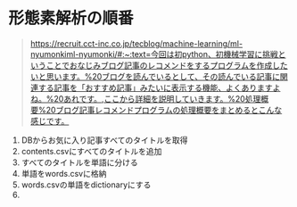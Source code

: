 # 形態素解析の順番
> https://recruit.cct-inc.co.jp/tecblog/machine-learning/ml-nyumonkiml-nyumonki/#:~:text=今回は初python、初機械学習に挑戦ということでおなじみブログ記事のレコメンドをするプログラムを作成したいと思います。%20ブログを読んでいるとして、その読んでいる記事に関連する記事を「おすすめ記事」みたいに表示する機能、よくありますよね。%20あれです。,ここから詳細を説明していきます。%20処理概要%20ブログ記事レコメンドプログラムの処理概要をまとめるとこんな感じです。

1. DBからお気に入り記事すべてのタイトルを取得
2. contents.csvにすべてのタイトルを追加
3. すべてのタイトルを単語に分ける
4. 単語をwords.csvに格納
5. words.csvの単語をdictionaryにする
6. 